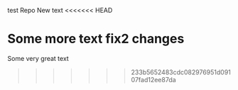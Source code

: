 test Repo
New text
<<<<<<< HEAD

Some more text
fix2 changes
=======
Some very great text
>>>>>>> 233b5652483cdc082976951d09107fad12ee87da
